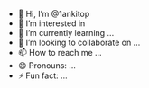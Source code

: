 - 👋 Hi, I’m @1ankitop
- 👀 I’m interested in 
- 🌱 I’m currently learning ...
- 💞️ I’m looking to collaborate on ...
- 📫 How to reach me ...
- 😄 Pronouns: ...
- ⚡ Fun fact: ...

<!---
1ankitop/1ankitop is a ✨ special ✨ repository because its `README.md` (this file) appears on your GitHub profile.
You can click the Preview link to take a look at your changes.
--->
